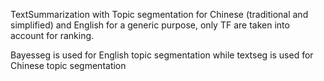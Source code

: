 TextSummarization with Topic segmentation for Chinese (traditional and simplified) and English
 for a generic purpose, only TF are taken into account for ranking.

Bayesseg is used for English topic segmentation while textseg is used for Chinese topic segmentation
